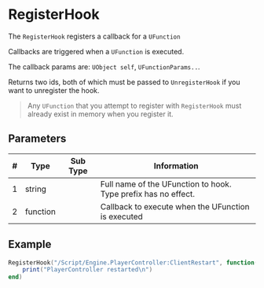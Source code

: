 # RegisterHook

The `RegisterHook` registers a callback for a `UFunction`

Callbacks are triggered when a `UFunction` is executed.

The callback params are: `UObject self`, `UFunctionParams..`.

Returns two ids, both of which must be passed to `UnregisterHook` if you want to unregister the hook.

> Any `UFunction` that you attempt to register with `RegisterHook` must already exist in memory when you register it.  

## Parameters

| # | Type     | Sub Type    | Information |
|---|----------|-------------|-------------|
| 1 | string   |             | Full name of the UFunction to hook. Type prefix has no effect. |
| 2 | function |             | Callback to execute when the UFunction is executed |

## Example
```lua
RegisterHook("/Script/Engine.PlayerController:ClientRestart", function()
    print("PlayerController restarted\n")
end)
```